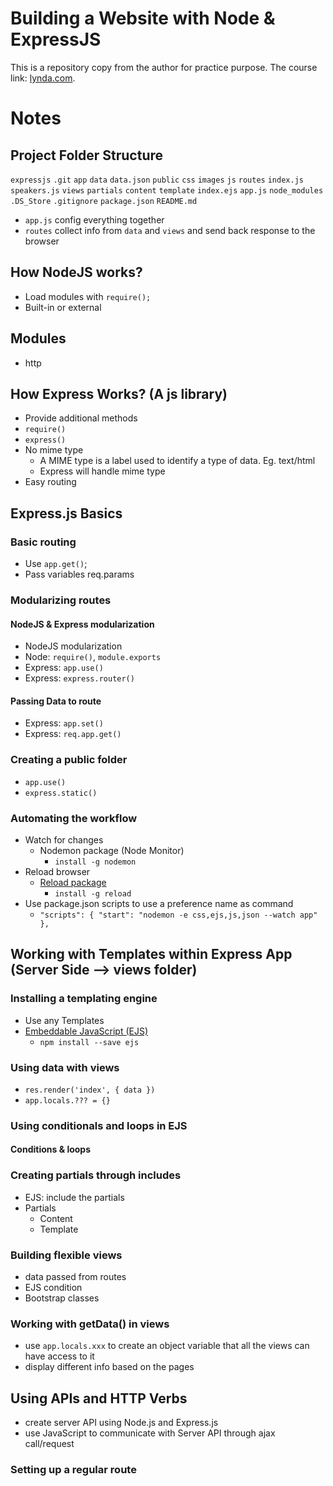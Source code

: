 # Building a Website with Node & ExpressJS
This is a repository copy from the author for practice purpose. The course link: [lynda.com](http://lynda.com).

# Notes
## Project Folder Structure
`expressjs`
  `.git`
  `app`
    `data`
      `data.json`
    `public`
      `css`
      `images`
      `js`
    `routes`
      `index.js`
      `speakers.js`
    `views`
      `partials`
        `content`
        `template`
      `index.ejs`
    `app.js`
  `node_modules`
  `.DS_Store`
  `.gitignore`
  `package.json`
  `README.md`
  - `app.js` config everything together
  - `routes` collect info from `data` and `views` and send back response to the browser
## How NodeJS works?
- Load modules with `require();`
- Built-in or external

## Modules
- http

## How Express Works? (A js library)
- Provide additional methods
- `require()`
- `express()`
- No mime type
  - A MIME type is a label used to identify a type of data. Eg. text/html
  - Express will handle mime type
- Easy routing

## Express.js Basics
### Basic routing
- Use `app.get()`;
- Pass variables req.params

### Modularizing routes
#### NodeJS & Express modularization
- NodeJS modularization
- Node: `require()`, `module.exports`
- Express: `app.use()`
- Express: `express.router()`
#### Passing Data to route
- Express: `app.set()`
- Express: `req.app.get()`

### Creating a public folder
- `app.use()`
- `express.static()`

### Automating the workflow
- Watch for changes
  - Nodemon package (Node Monitor)
    - `install -g nodemon`
- Reload browser
  - [Reload package](https://github.com/alallier/reload/tree/master#api-for-express)
    - `install -g reload`
- Use package.json scripts to use a preference name as command
  - `"scripts": {
      "start": "nodemon -e css,ejs,js,json --watch app"
    },`

## Working with Templates within Express App (Server Side --> views folder)
### Installing a templating engine
- Use any Templates
- [Embeddable JavaScript (EJS)](http://www.embeddedjs.com/)
  - `npm install --save ejs`

### Using data with views
- `res.render('index', { data })`
- `app.locals.??? = {}`

### Using conditionals and loops in EJS
#### Conditions & loops

### Creating partials through includes
- EJS: include the partials
- Partials
  - Content
  - Template

### Building flexible views
- data passed from routes
- EJS condition
- Bootstrap classes

### Working with getData() in views
- use `app.locals.xxx` to create an object variable that all the views can have access to it
- display different info based on the pages

## Using APIs and HTTP Verbs
- create server API using Node.js and Express.js
- use JavaScript to communicate with Server API through ajax call/request
### Setting up a regular route
